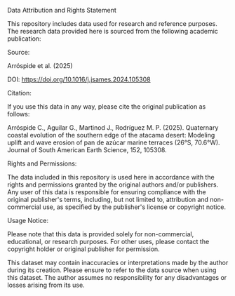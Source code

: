 Data Attribution and Rights Statement


This repository includes data used for research and reference purposes. The research data provided here is sourced from the following academic publication:


Source:

Arróspide et al. (2025)

DOI: https://doi.org/10.1016/j.jsames.2024.105308

Citation:

If you use this data in any way, please cite the original publication as follows:

Arróspide C., Aguilar G., Martinod J., Rodríguez M. P. (2025). Quaternary coastal evolution of the southern edge of the atacama desert: Modeling uplift and wave erosion of pan de azúcar marine terraces (26°S, 70.6°W). Journal of South American Earth Science, 152, 105308.

Rights and Permissions:

The data included in this repository is used here in accordance with the rights and permissions granted by the original authors and/or publishers. Any user of this data is responsible for ensuring compliance with the original publisher's terms, including, but not limited to, attribution and non-commercial use, as specified by the publisher's license or copyright notice.

Usage Notice:

Please note that this data is provided solely for non-commercial, educational, or research purposes. For other uses, please contact the copyright holder or original publisher for permission.

This dataset may contain inaccuracies or interpretations made by the author during its creation. Please ensure to refer to the data source when using this dataset. The author assumes no responsibility for any disadvantages or losses arising from its use.
